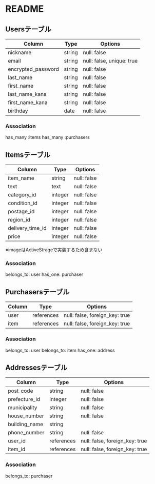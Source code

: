 # README

## Usersテーブル

|Column             |Type   |Options                   |
|-------------------|-------|--------------------------|
|nickname           |string |null: false               |
|email              |string |null: false, unique: true |
|encrypted_password |string |null: false               |
|last_name          |string |null: false               |
|first_name         |string |null: false               |
|last_name_kana     |string |null: false               |
|first_name_kana    |string |null: false               |
|birthday           |date   |null: false               |

### Association
has_many :items
has_many :purchasers


## Itemsテーブル

|Column           |Type    |Options     |
|-----------------|--------|------------|
|item_name        |string  |null: false |
|text             |text    |null: false |
|category_id      |integer |null: false |
|condition_id     |integer |null: false |
|postage_id       |integer |null: false |
|region_id        |integer |null: false |
|delivery_time_id |integer |null: false |
|price            |integer |null: false |

※imageはActiveStrageで実装するため含まない

### Association
belongs_to: user
has_one: purchaser


## Purchasersテーブル

|Column  |Type       |Options                        |
|--------|-----------|-------------------------------|
|user    |references |null: false, foreign_key: true |
|item    |references |null: false, foreign_key: true |

### Association
belongs_to: user
belongs_to: item
has_one: address


## Addressesテーブル

|Column        |Type       |Options                        |
|--------------|-----------|-------------------------------|
|post_code     |string     |null: false                    |
|prefecture_id |integer    |null: false                    |
|municipality  |string     |null: false                    |
|house_number  |string     |null: false                    |
|building_name |string     |                               |
|phone_number  |string     |null: false                    |
|user_id       |references |null: false, foreign_key: true |
|item_id       |references |null: false, foreign_key: true |

### Association
belongs_to: purchaser